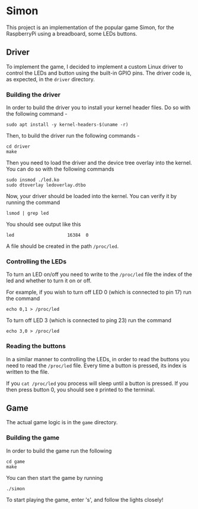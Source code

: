 # Simon

This project is an implementation of the popular game Simon, for the RaspberryPi using a breadboard, some LEDs buttons.

## Driver

To implement the game, I decided to implement a custom Linux driver to control the LEDs and button using the built-in GPIO pins. The driver code is, as expected, in the `driver` directory.

### Building the driver

In order to build the driver you to install your kernel header files. Do so with the following command - 

```shell
sudo apt install -y kernel-headers-$(uname -r)
```

Then, to build the driver run the following commands - 
```shell
cd driver
make
```

Then you need to load the driver and the device tree overlay into the kernel. You can do so with the following commands

```shell
sudo insmod ./led.ko
sudo dtoverlay ledoverlay.dtbo
```

Now, your driver should be loaded into the kernel. You can verify it by running the command 

```shell
lsmod | grep led
```

You should see output like this 

```
led                    16384  0
```

A file should be created in the path `/proc/led`.

### Controlling the LEDs

To turn an LED on/off you need to write to the `/proc/led` file the index of the led and whether to turn it on or off. 

For example, if you wish to turn off LED 0 (which is connected to pin 17) run the command 

```shell
echo 0,1 > /proc/led
```

To turn off LED 3 (which is connected to ping 23) run the command

```shell
echo 3,0 > /proc/led
```

### Reading the buttons

In a similar manner to controlling the LEDs, in order to read the buttons you need to read the `/proc/led` file. Every time a button is pressed, its index is written to the file.

If you `cat /proc/led` you process will sleep until a button is pressed.
If you then press button 0, you should see `0` printed to the terminal.

## Game

The actual game logic is in the `game` directory.

### Building the game

In order to build the game run the following 

```shell
cd game
make
```

You can then start the game by running 

```shell
./simon
```

To start playing the game, enter 's', and follow the lights closely!

